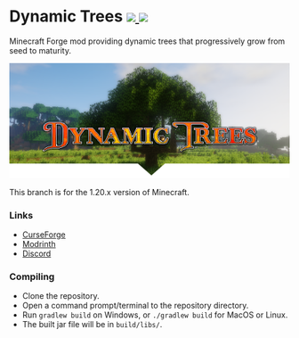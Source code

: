 # Dynamic Trees [![](http://cf.way2muchnoise.eu/versions/252818.svg) ![](http://cf.way2muchnoise.eu/252818.svg)](https://minecraft.curseforge.com/projects/dynamictrees/)

Minecraft Forge mod providing dynamic trees that progressively grow from seed to maturity.

![Logo](./header.png)

This branch is for the 1.20.x version of Minecraft.

### Links
- [CurseForge](https://minecraft.curseforge.com/projects/dynamictrees)
- [Modrinth](https://modrinth.com/mod/dynamictrees)
- [Discord](https://discord.gg/A4FCBS3)

### Compiling
* Clone the repository.
* Open a command prompt/terminal to the repository directory.
* Run `gradlew build` on Windows, or `./gradlew build` for MacOS or Linux.
* The built jar file will be in `build/libs/`.
